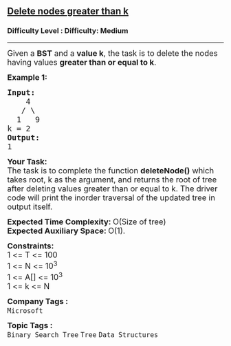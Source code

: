 <h2><a href="https://www.geeksforgeeks.org/problems/delete-nodes-greater-than-k/1?page=1&category=Binary%20Search%20Tree,Segment-Tree,AVL-Tree&difficulty=Medium&status=unsolved&sortBy=submissions">Delete nodes greater than k</a></h2><h3>Difficulty Level : Difficulty: Medium</h3><hr><div class="problems_problem_content__Xm_eO"><p><span style="font-size:18px">Given a <strong>BST</strong> and a <strong>value k</strong>, the task is to delete the nodes having values <strong>greater than or equal to k</strong>.</span></p>

<p><span style="font-size:18px"><strong>Example 1:</strong></span></p>

<pre><span style="font-size:18px"><strong>Input:</strong>
    4 &nbsp; 
   / \ <strong> </strong>
  1   9 
k = 2<strong> </strong>
<strong>Output:</strong>
1</span></pre>

<p><span style="font-size:18px"><strong>Your Task:</strong><br>
The task is to complete the function <strong>deleteNode()</strong> which takes root, k as the argument, and returns the root of tree after deleting values greater than or equal to k. The driver code will print the inorder traversal of the updated tree in output itself. </span></p>

<p><span style="font-size:18px"><strong>Expected Time Complexity:&nbsp;</strong>O(Size of tree)<br>
<strong>Expected Auxiliary Space:&nbsp;</strong>O(1).</span></p>

<p><span style="font-size:18px"><strong>Constraints:</strong><br>
1 &lt;= T &lt;= 100<br>
1 &lt;= N &lt;= 10<sup>3</sup><br>
1 &lt;= A[] &lt;= 10<sup>3</sup><br>
1 &lt;= k&nbsp;&lt;= N</span></p>
</div><p><span style=font-size:18px><strong>Company Tags : </strong><br><code>Microsoft</code>&nbsp;<br><p><span style=font-size:18px><strong>Topic Tags : </strong><br><code>Binary Search Tree</code>&nbsp;<code>Tree</code>&nbsp;<code>Data Structures</code>&nbsp;